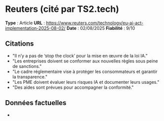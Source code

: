 # Reuters (cité par TS2.tech)

**Type** : Article
**URL** : https://www.reuters.com/technology/eu-ai-act-implementation-2025-08-02/
**Date** : 02/08/2025
**Fiabilité** : 9/10

## Citations

* "Il n’y a pas de ‘stop the clock’ pour la mise en œuvre de la loi IA."
* "Les entreprises doivent se conformer aux nouvelles règles sous peine de sanctions."
* "Le cadre réglementaire vise à protéger les consommateurs et garantir la transparence."
* "Les PME doivent évaluer leurs risques IA et documenter leurs usages."
* "Des aides sont prévues pour accompagner la conformité."

## Données factuelles

- 
